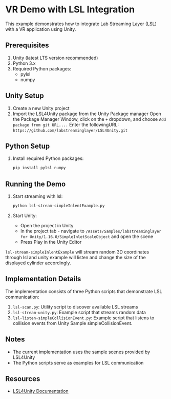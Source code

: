 # VR Demo with LSL Integration

This example demonstrates how to integrate Lab Streaming Layer (LSL) with a VR application using Unity.

## Prerequisites

1. Unity (latest LTS version recommended)
2. Python 3.x
3. Required Python packages:
   - pylsl
   - numpy

## Unity Setup

1. Create a new Unity project
2. Import the LSL4Unity package from the Unity Package manager
    Open the Package Manager Window, click on the `+` dropdown, and choose `Add package from git URL....` Enter the followingURL: `https://github.com/labstreaminglayer/LSL4Unity.git`

## Python Setup

1. Install required Python packages:
   ```bash
   pip install pylsl numpy
   ```

## Running the Demo

1. Start streaming with lsl:
   ```bash
   python lsl-stream-simpleInlentExample.py
   ```

2. Start Unity:
   - Open the project in Unity
   - In the project tab - navigate to `/Assets/Samples/labstreaminglayer for Unity/1.16.0/SimpleInletScaleObject` and open the scene
   - Press Play in the Unity Editor

`lsl-stream-simpleInlentExample` will stream random 3D coordinates through lsl and unity example will listen and change the size of the displayed cylinder accordingly.

## Implementation Details

The implementation consists of three Python scripts that demonstrate LSL communication:

1. `lsl-scan.py`: Utility script to discover available LSL streams
2. `lsl-stream-unity.py`: Example script that streams random data
3. `lsl-listen-simpleCollisionEvent.py`: Example script that listens to collision events from Unity Sample simpleCollisionEvent. 

## Notes

- The current implementation uses the sample scenes provided by LSL4Unity
- The Python scripts serve as examples for LSL communication

## Resources

- [LSL4Unity Documentation](https://github.com/labstreaminglayer/LSL4Unity)
